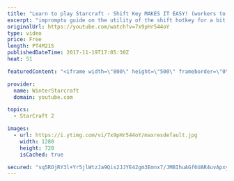 ```yaml
---
title: "Learn to play Starcraft - Shift Key MAKES IT EASY! (workers to gas, waypoints, ctrl grps, moving)"
excerpt: "impromptu guide on the utility of the shift hotkey for a bit of everything"
originalUrl: https://youtube.com/watch?v=7x9pHr544oY
type: video
price: Free
length: PT4M21S
publishedDateTime: 2017-11-19T17:05:30Z
heat: 51

featuredContent: "<iframe width=\"800\" height=\"500\" frameborder=\"0\" src=\"https://www.youtube.com/embed/7x9pHr544oY\" allow=\"accelerometer; autoplay; encrypted-media; gyroscope; picture-in-picture\" allowfullscreen></iframe>"

provider:
  name: WinterStarcraft
  domain: youtube.com

topics:
  - StarCraft 2

images:
  - url: https://i.ytimg.com/vi/7x9pHr544oY/maxresdefault.jpg
    width: 1280
    height: 720
    isCached: true

secured: "sq5ROjRY3l+Yr5jlWtzJa9Qis2JJYE42gm3Emnx7/JMBIhuAGf6UAR4uvApxyLl4LcR22lmMzwqLJAm20ttKiHSX5k2Y2mRY38IHObiBpB76H68rtFH+M/DTyrnz+PfeLmeLUZezjJOqiGYkvzepJYKkGnF+yPGGKAInHgaVJFS0XlgCHFiU7TXyBCNMGnjr4wcLHii2zR/tu1Z/4TmC7WzcVuiOAXgPhJlTHcE9gKfP5B99S+nltyodtooraWaPsDlYwAbI/HeTYqn2oSi56X6nn4cmLzphVoFKMmbg42swg0QbP2XbW9QflkvqcoUh2ZGvjtjM5bzW7LKuQO8IxxR5QPgPH3FQQIsylqHjvCHqTtTRkMnjuu4/FlmgIL7Y23LhJGnbpAGzPR+ru9VFmSCdP4t7CHmRhsq95x5/CEg=;YcDQpAyHBBJCrvFnKs0ADQ=="
---
```


